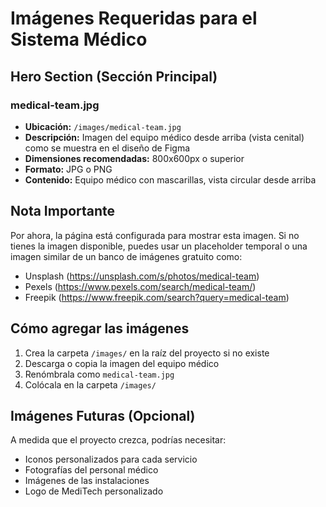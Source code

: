 # Imágenes Requeridas para el Sistema Médico

## Hero Section (Sección Principal)

### medical-team.jpg
- **Ubicación:** `/images/medical-team.jpg`
- **Descripción:** Imagen del equipo médico desde arriba (vista cenital) como se muestra en el diseño de Figma
- **Dimensiones recomendadas:** 800x600px o superior
- **Formato:** JPG o PNG
- **Contenido:** Equipo médico con mascarillas, vista circular desde arriba

## Nota Importante

Por ahora, la página está configurada para mostrar esta imagen. Si no tienes la imagen disponible, 
puedes usar un placeholder temporal o una imagen similar de un banco de imágenes gratuito como:

- Unsplash (https://unsplash.com/s/photos/medical-team)
- Pexels (https://www.pexels.com/search/medical-team/)
- Freepik (https://www.freepik.com/search?query=medical-team)

## Cómo agregar las imágenes

1. Crea la carpeta `/images/` en la raíz del proyecto si no existe
2. Descarga o copia la imagen del equipo médico
3. Renómbrala como `medical-team.jpg`
4. Colócala en la carpeta `/images/`

## Imágenes Futuras (Opcional)

A medida que el proyecto crezca, podrías necesitar:
- Iconos personalizados para cada servicio
- Fotografías del personal médico
- Imágenes de las instalaciones
- Logo de MediTech personalizado

